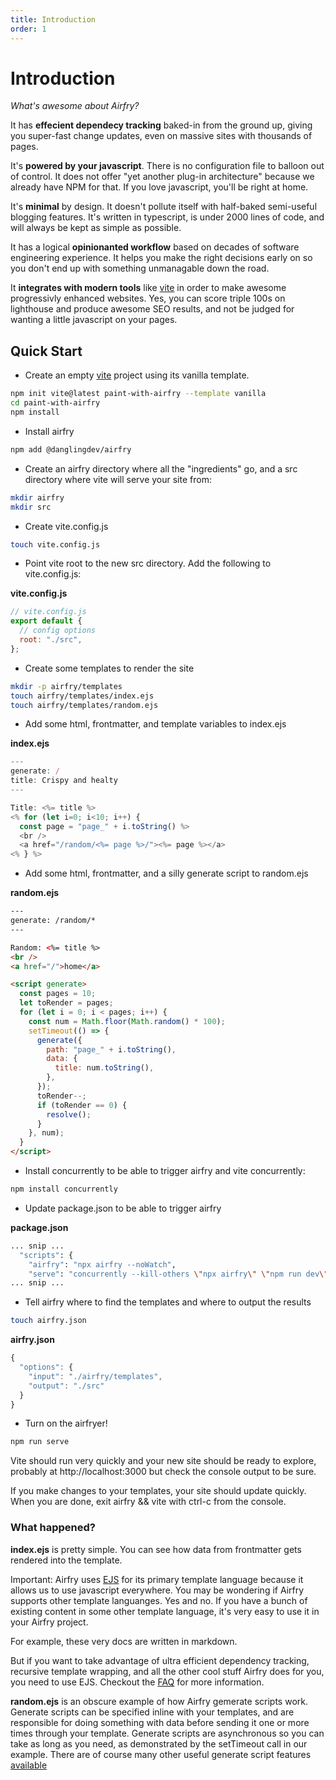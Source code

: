 ```yaml
---
title: Introduction
order: 1
---
```


# Introduction

_What's awesome about Airfry?_

It has **effecient dependecy tracking** baked-in from the ground up, giving you super-fast change updates, even on massive sites with thousands of pages.

It's **powered by your javascript**. There is no configuration file to balloon out of control. It does not offer "yet another plug-in architecture" because we already have NPM for that. If you love javascript, you'll be right at home.

It's **minimal** by design. It doesn't pollute itself with half-baked semi-useful blogging features. It's written in typescript, is under 2000 lines of code, and will always be kept as simple as possible.

It has a logical **opinionanted workflow** based on decades of software engineering experience. It helps you make the right decisions early on so you don't end up with something unmanagable down the road.

It **integrates with modern tools** like [vite](/docs/integration/vite) in order to make awesome progressivly enhanced websites. Yes, you can score triple 100s on lighthouse and produce awesome SEO results, and not be judged for wanting a little javascript on your pages.

## Quick Start

- Create an empty [vite](https://vitejs.dev/guide/) project using its vanilla template.

```bash
npm init vite@latest paint-with-airfry --template vanilla
cd paint-with-airfry
npm install
```

- Install airfry

```bash
npm add @danglingdev/airfry
```

- Create an airfry directory where all the "ingredients" go, and a src directory where vite will serve your site from:

```bash
mkdir airfry
mkdir src
```

- Create vite.config.js

```bash
touch vite.config.js
```

- Point vite root to the new src directory. Add the following to vite.config.js:

**vite.config.js**

```javascript
// vite.config.js
export default {
  // config options
  root: "./src",
};
```

- Create some templates to render the site

```bash
mkdir -p airfry/templates
touch airfry/templates/index.ejs
touch airfry/templates/random.ejs
```

- Add some html, frontmatter, and template variables to index.ejs

**index.ejs**

```javascript
---
generate: /
title: Crispy and healty
---

Title: <%= title %>
<% for (let i=0; i<10; i++) {
  const page = "page_" + i.toString() %>
  <br />
  <a href="/random/<%= page %>/"><%= page %></a>
<% } %>
```

- Add some html, frontmatter, and a silly generate script to random.ejs

**random.ejs**

```html
---
generate: /random/*
---

Random: <%= title %>
<br />
<a href="/">home</a>

<script generate>
  const pages = 10;
  let toRender = pages;
  for (let i = 0; i < pages; i++) {
    const num = Math.floor(Math.random() * 100);
    setTimeout(() => {
      generate({
        path: "page_" + i.toString(),
        data: {
          title: num.toString(),
        },
      });
      toRender--;
      if (toRender == 0) {
        resolve();
      }
    }, num);
  }
</script>
```

- Install concurrently to be able to trigger airfry and vite concurrently:

```bash
npm install concurrently
```

- Update package.json to be able to trigger airfry

**package.json**

```bash
... snip ...
  "scripts": {
    "airfry": "npx airfry --noWatch",
    "serve": "concurrently --kill-others \"npx airfry\" \"npm run dev\"",
... snip ...
```

- Tell airfry where to find the templates and where to output the results

```bash
touch airfry.json
```

**airfry.json**

```javascript
{
  "options": {
    "input": "./airfry/templates",
    "output": "./src"
  }
}
```

- Turn on the airfryer!

```bash
npm run serve
```

Vite should run very quickly and your new site should be ready to explore, probably at http://localhost:3000 but check the console output to be sure.

If you make changes to your templates, your site should update quickly. When you are done, exit airfry && vite with ctrl-c from the console.

### What happened?

**index.ejs** is pretty simple. You can see how data from frontmatter gets rendered into the template.

Important: Airfry uses [EJS](https://ejs.co/) for its primary template language because it allows us to use javascript everywhere. You may be wondering if Airfry supports other template languanges. Yes and no. If you have a bunch of existing content in some other template language, it's very easy to use it in your Airfry project.

For example, these very docs are written in markdown.

But if you want to take advantage of ultra efficient dependency tracking, recursive template wrapping, and all the other cool stuff Airfry does for you, you need to use EJS. Checkout the [FAQ](/docs/faq/) for more information.

**random.ejs** is an obscure example of how Airfry gemerate scripts work. Generate scripts can be specified inline with your templates, and are responsible for doing something with data before sending it one or more times through your template. Generate scripts are asynchronous so you can take as long as you need, as demonstrated by the setTimeout call in our example. There are of course many other useful generate script features [available](docs/templates/generateScript/)
